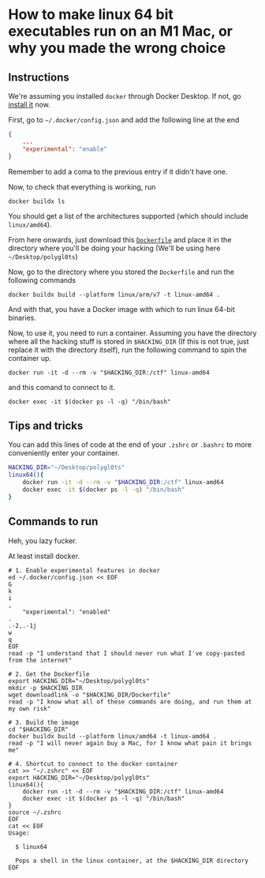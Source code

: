 # How to make linux 64 bit executables run on an M1 Mac, or why you made the wrong choice

## Instructions

We're assuming you installed `docker` through Docker Desktop. If not, go [install
it](https://www.docker.com/products/docker-desktop) now.

First, go to `~/.docker/config.json` and add the following line at the end
```json
{
    ...
    "experimental": "enable"
}
```
Remember to add a coma to the previous entry if it didn't have one.

Now, to check that everything is working, run 
```shell
docker buildx ls
```
You should get a list of the architectures supported (which should include `linux/amd64`).

From here onwards, just download this [`Dockerfile`](https://raw.githubusercontent.com/polygl0ts/bambi-meetings/master/guides/Dockerfile) and place it in the 
directory where you'll be doing your hacking (We'll be using here `~/Desktop/polygl0ts`)

Now, go to the directory where you stored the `Dockerfile` and run the following
commands

```shell
docker buildx build --platform linux/arm/v7 -t linux-amd64 .
```
And with that, you have a Docker image with which to run linux 64-bit binaries.

Now, to use it, you need to run a container. Assuming you have the directory
where all the hacking stuff is stored in `$HACKING_DIR` (If this is not true,
just replace it with the directory itself), run the following command to spin
the container up.
```shell
docker run -it -d --rm -v "$HACKING_DIR:/ctf" linux-amd64
```
and this comand to connect to it.
```shell
docker exec -it $(docker ps -l -q) "/bin/bash"
```

## Tips and tricks

You can add this lines of code at the end of your `.zshrc` or `.bashrc` to 
more conveniently enter your container.

```bash
HACKING_DIR="~/Desktop/polygl0ts"
linux64(){
    docker run -it -d --rm -v "$HACKING_DIR:/ctf" linux-amd64
    docker exec -it $(docker ps -l -q) "/bin/bash"
}
```

## Commands to run

Heh, you lazy fucker. 

At least install docker.

```shell
# 1. Enable experimental features in docker
ed ~/.docker/config.json << EOF
G
k
i
,
    "experimental": "enabled"
.
.-2,.-1j
w
q
EOF
read -p "I understand that I should never run what I've copy-pasted from the internet"

# 2. Get the Dockerfile
export HACKING_DIR="~/Desktop/polygl0ts"
mkdir -p $HACKING_DIR
wget downloadlink -o "$HACKING_DIR/Dockerfile"
read -p "I know what all of these commands are doing, and run them at my own risk"

# 3. Build the image
cd "$HACKING_DIR"
docker buildx build --platform linux/amd64 -t linux-amd64 .
read -p "I will never again buy a Mac, for I know what pain it brings me"

# 4. Shortcut to connect to the docker container
cat >> "~/.zshrc" << EOF
export HACKING_DIR="~/Desktop/polygl0ts"
linux64(){
    docker run -it -d --rm -v "$HACKING_DIR:/ctf" linux-amd64
    docker exec -it $(docker ps -l -q) "/bin/bash"
}
source ~/.zshrc
EOF
cat << EOF
Usage:

  $ linux64

  Pops a shell in the linux container, at the $HACKING_DIR directory
EOF
```

